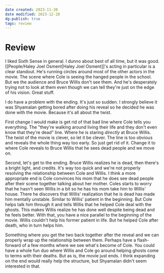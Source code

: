 ```yaml
---
date created: 2023-11-30
date modified: 2023-12-28
dg-publish: true
tags: review 
---
```


# Review

I liked Sixth Sense in general. I dunno about best of all time, but it was good. [[People/Haley Joel Osment\|Haley Joel Osment]]'s acting in particular is a clear standout. He's running circles around most of the other actors in the movie. The scene where Cole is seeing the hanged people in the school. But we the audience and Bruce Willis don't see them. And he's desperately trying not to look at them even though we can tell they're just on the edge of his vision. Great stuff.

I do have a problem with the ending. It's just so sudden. I strongly believe it was Shyamalan getting bored after doing his reveal so he decided he was done with the movie. Because it's all about the twist.

First change I would make is get rid of that bad line where Cole tells you everything. The "they're walking around living their life and they don't even know that they're dead" line. Where he is staring *directly* at Bruce Willis. The twist of the movie is clever, so let it be clever. The line is too obvious and reveals the whole thing way too early. So just get rid of it. Change it to where Cole reveals to Bruce Willis that he sees dead people and we move on.

Second, let's get to the ending. Bruce Willis realizes he is dead, then there's a bright light, and credits. It's way too quick and we're not properly resolving the relationship between Cole and Willis. I think a more appropriate end is Cole convinces his mom that he does see dead people after their scene together talking about her mother. Coles starts to worry that he hasn't seen Willis in a bit so he has his mom take him to Willis' house. There he discovers that Willis' realization that he is dead has made him mentally unstable. Similar to Willis' patient in the beginning. But Cole helps talk him through it and tells Willis that he helped Cole deal with the ghosts. This makes Willis realize he has done well despite being dead and he feels better. With that, you have a nice parallel to the beginning of the movie. Willis couldn't help his former patient in life. But he helped Cole after death, who in turn helps him.

Something where you get the two back together after the reveal and we can properly wrap up the relationship between them. Perhaps have a flash-forward of a few months where we see what's become of Cole. You could have a whole fun duo where Willis and Cole go around helping ghosts come to terms with their deaths. But as is, the movie just ends. I think expanding on the end would really help the structure, but Shyamalan didn't seem interested in that.
